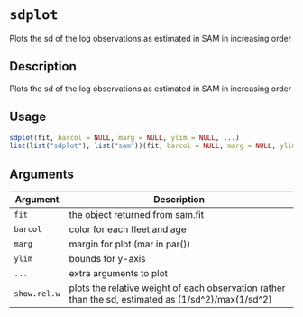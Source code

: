 # `sdplot`

Plots the sd of the log observations as estimated in SAM in increasing order


## Description

Plots the sd of the log observations as estimated in SAM in increasing order


## Usage

```r
sdplot(fit, barcol = NULL, marg = NULL, ylim = NULL, ...)
list(list("sdplot"), list("sam"))(fit, barcol = NULL, marg = NULL, ylim = NULL, show.rel.w = FALSE, ...)
```


## Arguments

Argument      |Description
------------- |----------------
`fit`     |     the object returned from sam.fit
`barcol`     |     color for each fleet and age
`marg`     |     margin for plot (mar in par())
`ylim`     |     bounds for y-axis
`...`     |     extra arguments to plot
`show.rel.w`     |     plots the relative weight of each observation rather than the sd, estimated as (1/sd^2)/max(1/sd^2)


